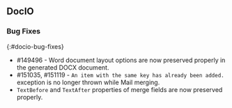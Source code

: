 ## DocIO

### Bug Fixes
{:#docio-bug-fixes} 

* \#149496 - Word document layout options are now preserved properly in the generated DOCX document.
* \#151035, \#151119 - `An item with the same key has already been added.` exception is no longer thrown while Mail merging.
* `TextBefore` and `TextAfter` properties of merge fields are now preserved properly.